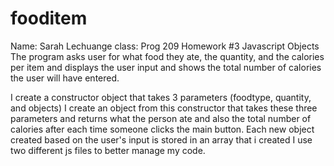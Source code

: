 # fooditem
Name: Sarah Lechuange
class: Prog 209
Homework #3 Javascript Objects
The program asks user for what food they ate, the quantity, and the calories per item and displays the user input and shows the total number of calories the user will have entered.



I create a constructor object that takes 3 parameters (foodtype, quantity, and objects)
I create an object from this constructor that takes these three parameters and returns what the person ate and also the total number of calories after each time someone clicks the main button.
Each new object created based on the user's input is stored in an array that i created
I use two different js files to better manage my code.
